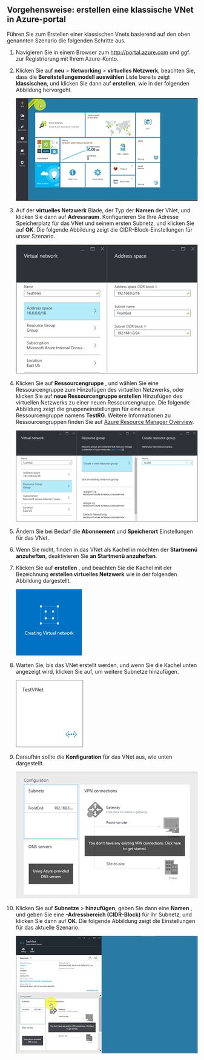 ## <a name="how-to-create-a-classic-vnet-in-the-azure-portal"></a>Vorgehensweise: erstellen eine klassische VNet in Azure-portal
Führen Sie zum Erstellen einer klassischen Vnets basierend auf den oben genannten Szenario die folgenden Schritte aus.

1. Navigieren Sie in einem Browser zum http://portal.azure.com und ggf. zur Registrierung mit Ihrem Azure-Konto.
2. Klicken Sie auf **neu** > **Networking** > **virtuelles Netzwerk**, beachten Sie, dass die **Bereitstellungsmodell auswählen** Liste bereits zeigt **klassischen**, und klicken Sie dann auf **erstellen**, wie in der folgenden Abbildung hervorgeht.
   
    ![Erstellen von VNet in Azure-portal](./media/virtual-networks-create-vnet-classic-pportal-include/vnet-create-pportal-figure1.gif)
3. Auf der **virtuelles Netzwerk** Blade, der Typ der **Namen** der VNet, und klicken Sie dann auf **Adressraum**. Konfigurieren Sie Ihre Adresse Speicherplatz für das VNet und seinem ersten Subnetz, und klicken Sie auf **OK**. Die folgende Abbildung zeigt die CIDR-Block-Einstellungen für unser Szenario.
   
    ![Adresse Blatt "Speicherplatz"](./media/virtual-networks-create-vnet-classic-pportal-include/vnet-create-pportal-figure2.png)
4. Klicken Sie auf **Ressourcengruppe** , und wählen Sie eine Ressourcengruppe zum Hinzufügen des virtuellen Netzwerks, oder klicken Sie auf **neue Ressourcengruppe erstellen** Hinzufügen des virtuellen Netzwerks zu einer neuen Ressourcengruppe. Die folgende Abbildung zeigt die gruppeneinstellungen für eine neue Ressourcengruppe namens **TestRG**. Weitere Informationen zu Ressourcengruppen finden Sie auf [Azure Resource Manager Overview](../articles/azure-resource-manager/resource-group-overview.md#resource-groups).
   
    ![Erstellen Sie Gruppe Ressourcenblatt](./media/virtual-networks-create-vnet-classic-pportal-include/vnet-create-pportal-figure3.png)
5. Ändern Sie bei Bedarf die **Abonnement** und **Speicherort** Einstellungen für das VNet. 
6. Wenn Sie nicht, finden in das VNet als Kachel in möchten der **Startmenü anzuheften**, deaktivieren Sie **an Startmenü anzuheften**. 
7. Klicken Sie auf **erstellen** , und beachten Sie die Kachel mit der Bezeichnung **erstellen virtuelles Netzwerk** wie in der folgenden Abbildung dargestellt.
   
    ![Erstellen Sie VNet im Verwaltungsportal](./media/virtual-networks-create-vnet-classic-pportal-include/vnet-create-pportal-figure4.png)
8. Warten Sie, bis das VNet erstellt werden, und wenn Sie die Kachel unten angezeigt wird, klicken Sie auf, um weitere Subnetze hinzufügen.
   
    ![Erstellen Sie VNet im Verwaltungsportal](./media/virtual-networks-create-vnet-classic-pportal-include/vnet-create-pportal-figure5.png)
9. Daraufhin sollte die **Konfiguration** für das VNet aus, wie unten dargestellt. 
   
    ![Erstellen Sie VNet im Verwaltungsportal](./media/virtual-networks-create-vnet-classic-pportal-include/vnet-create-pportal-figure6.png)
10. Klicken Sie auf **Subnetze** > **hinzufügen**, geben Sie dann eine **Namen** , und geben Sie eine **-Adressbereich (CIDR-Block)** für Ihr Subnetz, und klicken Sie dann auf **OK**. Die folgende Abbildung zeigt die Einstellungen für das aktuelle Szenario.
    
    ![Erstellen von VNet in Azure-portal](./media/virtual-networks-create-vnet-classic-pportal-include/vnet-create-pportal-figure7.gif)

